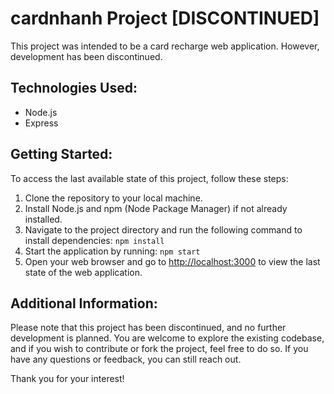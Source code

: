 # cardnhanh Project [DISCONTINUED]

This project was intended to be a card recharge web application. However, development has been discontinued.

## Technologies Used:
- Node.js
- Express

## Getting Started:
To access the last available state of this project, follow these steps:

1. Clone the repository to your local machine.
2. Install Node.js and npm (Node Package Manager) if not already installed.
3. Navigate to the project directory and run the following command to install dependencies: `npm install`
4. Start the application by running: `npm start`
5. Open your web browser and go to [http://localhost:3000](http://localhost:3000) to view the last state of the web application.

## Additional Information:
Please note that this project has been discontinued, and no further development is planned. You are welcome to explore the existing codebase, and if you wish to contribute or fork the project, feel free to do so. If you have any questions or feedback, you can still reach out.

Thank you for your interest!

